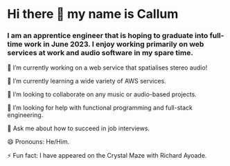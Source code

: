 # Hi there 👋 my name is Callum

<!--
**callumjohnspiller/callumjohnspiller** is a ✨ _special_ ✨ repository because its `README.md` (this file) appears on your GitHub profile.

Here are some ideas to get you started:

-->

### I am an apprentice engineer that is hoping to graduate into full-time work in June 2023. I enjoy working primarily on web services at work and audio software in my spare time.

🔭 I’m currently working on a web service that spatialises stereo audio!

🌱 I’m currently learning a wide variety of AWS services.

👯 I’m looking to collaborate on any music or audio-based projects.

🤔 I’m looking for help with functional programming and full-stack engineering.

💬 Ask me about how to succeed in job interviews.

😄 Pronouns: He/Him.

⚡ Fun fact: I have appeared on the Crystal Maze with Richard Ayoade.
